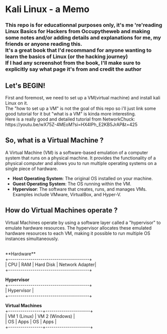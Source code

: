 # **Kali Linux - a Memo**
<h3>
This repo is for educationnal purposes only, it's me 're'reading Linux Basics for Hackers from Occupytheweb and making some notes and/or adding details and explanations for me, my friends or anyone reading this.<br>It's a great book that I'd recommand for anyone wanting to learn the basics of Linux (or the hacking journey)<br>
If I had any screenshot from the book, I'll make sure to explicitly say what page it's from and credit the author
</h3>
<h2>Let's BEGIN!</h2>
<p>First and foremost, we need to set up a VM(virtual machine) and install kali Linux on it.<br>
The "how to set up a VM" is not the goal of this repo so i'll just link some good tutorial for it but "what is a VM" is kinda more interesting.<br>
Here is a really good and detailed tutorial from NetworkChuck:<br> https://youtu.be/wX75Z-4MEoM?si=HX4IPh_E2KB5JrAP&t=425</p>

<h2>So, what is a Virtual Machine ?</h2>
A Virtual Machine (VM) is a software-based emulation of a computer system that runs on a physical machine. It provides the functionality of a physical computer and allows you to run multiple operating systems on a single piece of hardware.<br>

- **Host Operating System**: The original OS installed on your machine.<br>
- **Guest Operating System**: The OS running within the VM.<br>
- **Hypervisor**: The software that creates, runs, and manages VMs. Examples include VMware, VirtualBox, and Hyper-V.<br>

<h2>How do Virtual Machines operate ?</h2>
Virtual Machines operate by using a software layer called a "hypervisor" to emulate hardware resources. The hypervisor allocates these emulated hardware resources to each VM, making it possible to run multiple OS instances simultaneously.
<p>
  <br>**Hardware**<br>
+----------------------------------------+<br>
| CPU | RAM | Hard Disk | Network Adapter|<br>
+----------------------------------------+<br>

  **Hypervisor**<br>
+----------------------------------------+<br>
|              Hypervisor               |<br>
+----------------------------------------+<br>

  **Virtual Machines**<br>
+-----------------+----------------------+<br>
| VM 1 (Linux)    | VM 2 (Windows)       |<br>
| OS | Apps       | OS  | Apps           |<br>
+-----------------+----------------------+<br>

</p>
